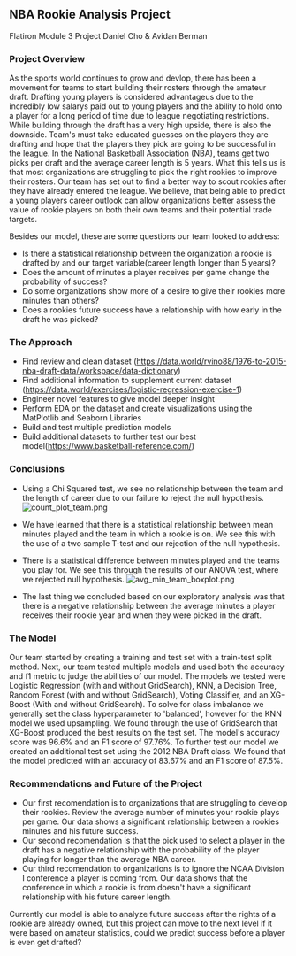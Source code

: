 ## NBA Rookie Analysis Project

Flatiron Module 3 Project Daniel Cho & Avidan Berman

### Project Overview

As the sports world continues to grow and devlop, there has been a movement for teams to start building their rosters through the amateur draft. Drafting young players is considered advantageus due to the incredibly low salarys paid out to young players and the ability to hold onto a player for a long period of time due to league negotiating restrictions. While building through the draft has a very high upside, there is also the downside. Team's must take educated guesses on the players they are drafting and hope that the players they pick are going to be successful in the league. In the National Basketball Association (NBA), teams get two picks per draft and the average career length is 5 years. What this tells us is that most organizations are struggling to pick the right rookies to improve their rosters. Our team has set out to find a better way to scout rookies after they have already entered the league. We believe, that being able to predict a young players career outlook can allow organizations better assess the value of rookie players on both their own teams and their potential trade targets.

Besides our model, these are some questions our team looked to address:
- Is there a statistical relationship between the organization a rookie is drafted by and our target variable(career length longer than 5 years)?
- Does the amount of minutes a player receives per game change the probability of success?
- Do some organizations show more of a desire to give their rookies more minutes than others?
- Does a rookies future success have a relationship with how early in the draft he was picked?

### The Approach

- Find review and clean dataset (https://data.world/rvino88/1976-to-2015-nba-draft-data/workspace/data-dictionary)
- Find additional information to supplement current dataset (https://data.world/exercises/logistic-regression-exercise-1) 
- Engineer novel features to give model deeper insight
- Perform EDA on the dataset and create visualizations using the MatPlotlib and Seaborn Libraries
- Build and test multiple prediction models
- Build additional datasets to further test our best model(https://www.basketball-reference.com/)

### Conclusions
- Using a Chi Squared test, we see no relationship between the team and the length of career due to our failure to reject the null hypothesis.
![count_plot_team.png](attachment:count_plot_team.png)

- We have learned that there is a statistical relationship between mean minutes played and the team in which a rookie is on. We see this with the use of a two sample T-test and our rejection of the null hypothesis.


- There is a statistical difference between minutes played and the teams you play for. We see this through the results of our ANOVA test, where we rejected null hypothesis.
![avg_min_team_boxplot.png](attachment:avg_min_team_boxplot.png)


- The last thing we concluded based on our exploratory analysis was that there is a negative relationship between the average minutes a player receives their rookie year and when they were picked in the draft.

### The Model
Our team started by creating a training and test set with a train-test split method. Next, our team tested multiple models and used both the accuracy and f1 metric to judge the abilities of our model. The models we tested were Logistic Regression (with and without GridSearch), KNN, a Decision Tree, Random Forest (with and without GridSearch), Voting Classifier, and an XG-Boost (With and without GridSearch). To solve for class imbalance we generally set the class hyperparameter to 'balanced', however for the KNN model we used upsampling.
We found through the use of GridSearch that XG-Boost produced the best results on the test set. The model's accuracy score was 96.6% and an F1 score of 97.76%.
To further test our model we created an additional test set using the 2012 NBA Draft class. We found that the model predicted with an accuracy of 83.67% and an F1 score of 87.5%.

### Recommendations and Future of the Project
- Our first recomendation is to organizations that are struggling to develop their rookies. Review the average number of minutes your rookie plays per game. Our data shows a significant relationship between a rookies minutes and his future success.
- Our second recomendation is that the pick used to select a player in the draft has a negative relationship with the probability of the player playing for longer than the average NBA career.
- Our third recomendation to organizations is to ignore the NCAA Division I conference a player is coming from. Our data shows that the conference in which a rookie is from doesn't have a significant relationship with his future career length.

Currently our model is able to analyze future success after the rights of a rookie are already owned, but this project can move to the next level if it were based on amateur statistics, could we predict success before a player is even get drafted?
